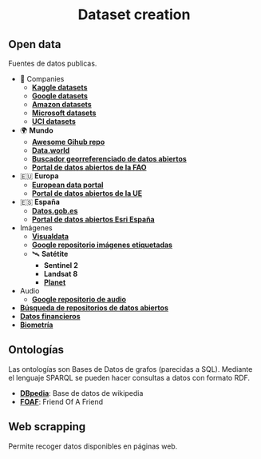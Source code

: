 <h1 align="center">Dataset creation</h1>

## Open data
Fuentes de datos publicas.

- 🏢 Companies
  - [**Kaggle datasets**](https://www.kaggle.com/datasets)
  - [**Google datasets**](https://datasetsearch.research.google.com)
  - [**Amazon datasets**](https://registry.opendata.aws)
  - [**Microsoft datasets**](https://msropendata.com)
  - [**UCI datasets**](https://archive.ics.uci.edu/ml/datasets.php)
- 🌍 **Mundo**
  - [**Awesome Gihub repo**](https://github.com/awesomedata/awesome-public-datasets)
  - [**Data.world**](https://data.world)
  - [**Buscador georreferenciado de datos abiertos**](https://opendatainception.io)
  - [**Portal de datos abiertos de la FAO**](http://www.fao.org/faostat/en/#data)
- 🇪🇺 **Europa**
  - [**European data portal**](https://www.europeandataportal.eu)
  - [**Portal de datos abiertos de la UE**](http://data.europa.eu/euodp/es/data/dataset)
- 🇪🇸 **España**
  - [**Datos.gob.es**](https://datos.gob.es)
  - [**Portal de datos abiertos Esri España**](http://opendata.esri.es)
- Imágenes
  - [**Visualdata**](https://www.visualdata.io)
  - [**Google repositorio imágenes etiquetadas**](https://storage.googleapis.com/openimages/web/index.html)
  - 🛰️ **Satétite**
    - **Sentinel 2**
    - **Landsat 8**
    - [**Planet**](https://www.planet.com)
- Audio
  - [**Google repositorio de audio**](https://research.google.com/audioset)
- [**Búsqueda de repositorios de datos abiertos**](https://www.re3data.org)
- [**Datos financieros**](https://www.quandl.com)
- [**Biometría**](http://openbiometrics.org)


## Ontologías
Las ontologías son Bases de Datos de grafos (parecidas a SQL). Mediante el lenguaje SPARQL se pueden hacer consultas a datos con formato RDF.

- [**DBpedia**](https://wiki.dbpedia.org/): Base de datos de wikipedia
- [**FOAF**](http://www.foaf-project.org/): Friend Of A Friend


## Web scrapping
Permite recoger datos disponibles en páginas web.
